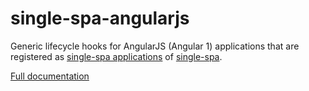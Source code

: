 # single-spa-angularjs

Generic lifecycle hooks for AngularJS (Angular 1) applications that are registered as [single-spa applications](https://github.com/CanopyTax/single-spa/blob/master/docs/applications.md#registered-applications) of [single-spa](https://github.com/CanopyTax/single-spa).

[Full documentation](https://single-spa.js.org/docs/ecosystem-angularjs.html)
